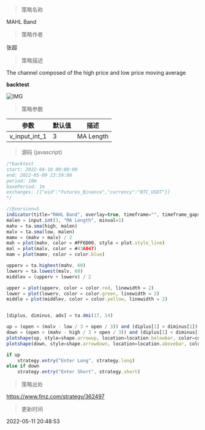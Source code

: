 
> 策略名称

MAHL Band

> 策略作者

张超

> 策略描述

The channel composed of the high price and low price moving average

**backtest**

 ![IMG](https://www.fmz.com/upload/asset/ec8392508188c41741.png) 

> 策略参数



|参数|默认值|描述|
|----|----|----|
|v_input_int_1|3|MA Length|


> 源码 (javascript)

``` javascript
/*backtest
start: 2022-04-10 00:00:00
end: 2022-05-09 23:59:00
period: 10m
basePeriod: 1m
exchanges: [{"eid":"Futures_Binance","currency":"BTC_USDT"}]
*/

//@version=5
indicator(title="MAHL Band", overlay=true, timeframe="", timeframe_gaps=true)
malen = input.int(3, "MA Length", minval=1)
mahv = ta.sma(high, malen)
malv = ta.sma(low, malen)
mamv = (mahv + malv) / 2
mah = plot(mahv, color = #FF6D00, style = plot.style_line)
mal = plot(malv, color = #43A047)
mam = plot(mamv, color = color.blue) 

upperv = ta.highest(mahv, 60)
lowerv = ta.lowest(malv, 60)
middlev = (upperv + lowerv) / 2

upper = plot(upperv, color = color.red, linewidth = 2)
lower = plot(lowerv, color = color.green, linewidth = 2)
middle = plot(middlev, color = color.yellow, linewidth = 2) 


[diplus, diminus, adx] = ta.dmi(17, 14)

up = (open < (malv - low / 3 + open / 3)) and (diplus[1] > diminus[1]) and mamv[1] > mamv[2]
down = (open > (mahv - high / 3 + open / 3)) and (diplus[1] < diminus[1]) and mamv[1] < mamv[2]
plotshape(up, style=shape.arrowup, location=location.belowbar, color=color.red)
plotshape(down, style=shape.arrowdown, location=location.abovebar, color=color.green)

if up
    strategy.entry("Enter Long", strategy.long)
else if down
    strategy.entry("Enter Short", strategy.short)
```

> 策略出处

https://www.fmz.com/strategy/362497

> 更新时间

2022-05-11 20:48:53
